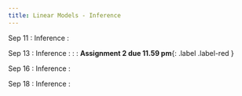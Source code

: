 ```yaml
---
title: Linear Models - Inference
---
```


Sep 11
: Inference
  : 

Sep 13
: Inference 
  : [](https://jlacasa.github.io/stat705_fall2024/classes/day07_09042024)
: [](#) 
  : **Assignment 2 due 11.59 pm**{: .label .label-red }

Sep 16
: Inference 
  : [](#)
  
Sep 18
: Inference 
  : [](#)

  

